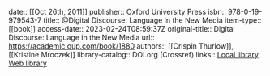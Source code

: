 date:: [[Oct 26th, 2011]]
publisher:: Oxford University Press
isbn:: 978-0-19-979543-7
title:: @Digital Discourse: Language in the New Media
item-type:: [[book]]
access-date:: 2023-02-24T08:59:37Z
original-title:: Digital Discourse: Language in the New Media
url:: https://academic.oup.com/book/1880
authors:: [[Crispin Thurlow]], [[Kristine Mroczek]]
library-catalog:: DOI.org (Crossref)
links:: [Local library](zotero://select/groups/2386895/items/N92B84G6), [Web library](https://www.zotero.org/groups/2386895/items/N92B84G6)
